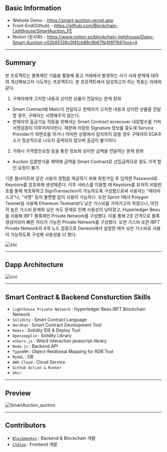## Basic Information
- Website Demo - https://smart-auction.vercel.app
- Front-End(Github) - https://github.com/Blockchain-Lighthouse/SmartAuction_FE
- Notion (문서화) - https://www.notion.so/blockchain-lighthouse/Dapp-Smart-Auction-c02b95128c0f41cb86c9b67fb4f6f194?pvs=4

---

## Summary
본 프로젝트는 블록체인 기술을 활용해 중고 거래에서 발생하는 사기 사례 문제에 대하여 개선해보고자 시도하는 프로젝트다. 본 프로젝트에서 달성하고자 하는 목표는 아래와 같다.
1. 구매자에게 고지한 내용과 상이한 상품이 전달되는 문제 완화
  - Smart Contract에 Matic이 전달되고 판매자가 고지한 내용과 상이한 상품을 전달할 경우, 구매자는 서명해주지 않는다.
  - 판매자의 출금기능 작동을 위해서는 Smart Contract ecrecover 내장함수를 거쳐 서명검증이 이루어져야한다. 때문에 저장된 Signature 정보를 중도에 Service Provider가 위변조를 하거나 어떠한 상황에서 일치하지 않을 경우 구매자의 EOA주소가 정상적으로 나오지 출력되지 않으며 출금이 불가하다.
2. 거래시 가격할인요청 등을 통한 정보와 상이한 금액을 전달하는 문제 완화
  - Auction 입찰방식을 채택해 금액을 Smart Contract로 선입금하므로 중도 가격 할인 요청이 불가.

기존 웹사이트와 같은 사용자 경험을 제공하기 위해 회원가입 후 입력한 Password로 Keystore를 암호화해 생성해준다. 이후 서비스를 이용할 때 Keystore를 유저의 비밀번호를 통해 복호화하고 SignTransaction이 가능하도록 구성함으로써 사용자는 “메타마스크”나, “서명” 등의 불편함 없이 사용이 가능하다. 또한 Sprint 1에서 Polygon Testnet을 사용해 Ethereum Testnet보다 낮은 가스비를 가져가고자 하였으나, 여전히 높은 가스비 문제와 낮은 속도 문제로 인해 사용성이 낮아졌고, Hyperledger Besu를 사용해 IBFT 블록체인 Private Network를 구성했다. 이를 통해 2초 간격으로 블록생성이되어 빠른 처리가 가능한 Private Network를 구성했다. 또한 가스비 또한 IBFT Private Network의 4개 노드 검증으로 Genesis에서 설정한 매우 낮은 가스비로 사용이 가능하도록 구성해 사용성을 더 했다.
  
![zsc](https://user-images.githubusercontent.com/66409384/232184665-d2b34c96-c833-4d70-bd32-ce04e9517187.png)

---

## Dapp Architecture
![ccc](https://user-images.githubusercontent.com/66409384/235841642-192e0d51-15df-47d6-9820-745839736c0d.png)



---

## Smart Contract & Backend Consturction Skills
- `Lighthouse Private Network` : Hyperledger Besu IBFT Blockchain Network
- `Solidity` : Smart Contract Language
- `Hardhat` : Smart Contract Development Tool
- `Remix` : Solidity IDE & Deploy Tool
- `Openzepplin` : Solidity Library
- `ethers.js` : Web3 interaction javascript library
- `Node.js` : Backend API
- `TypeORM` : Object-Relational Mapping for RDB Tool
- `MySQL` : DB
- `AWS Cloud` : Cloud Service
- `Github Action & Runner`
- `Ghcr`

---

## Preview
![SmartAuction_auction](https://user-images.githubusercontent.com/66409384/233330254-334feef9-8660-49e7-a6f7-c13f2ea3c14e.gif)

---

## Contributors
- <a href="https://github.com/blockmonkey1992">`Blockmonkey`</a> : Backend & Blockchain 개발
- <a href="https://github.com/ctdlog">`Ctdlog`</a> : Frontend 개발
